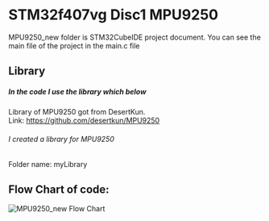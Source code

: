 # STM32f407vg Disc1 MPU9250
MPU9250_new folder is STM32CubeIDE project document. You can see the main file of the project in the main.c file

## Library
##### In the code I use the library which below
Library of MPU9250 got from DesertKun.                 
Link: https://github.com/desertkun/MPU9250

###### I created a library for MPU9250
Folder name: myLibrary


## Flow Chart of code:

![MPU9250_new Flow Chart](https://user-images.githubusercontent.com/114175951/192231281-ea30790d-504d-48fb-a987-f9d1cddf2d94.png)
